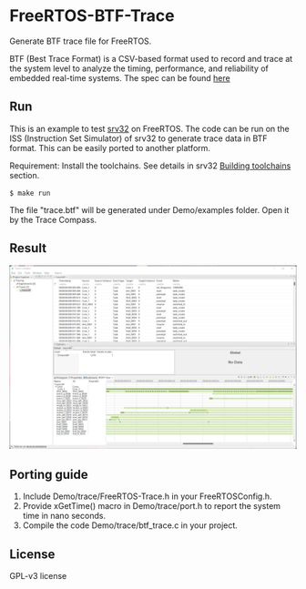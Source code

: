 # FreeRTOS-BTF-Trace
Generate BTF trace file for FreeRTOS.

BTF (Best Trace Format) is a CSV-based format used to record and trace at the system
level to analyze the timing, performance, and reliability of embedded real-time systems.
The spec can be found <a href="https://assets.vector.com/cms/content/products/TA_Tool_Suite/Docs/BTF_Specification.pdf"> here </a>

## Run

This is an example to test <A Href="https://github.com/kuopinghsu/srv32">srv32</A> on FreeRTOS. The code can be run on the ISS (Instruction Set Simulator) of srv32 to generate trace data in BTF format. This can be easily ported to another platform.

Requirement: Install the toolchains. See details in srv32 <A Href="https://github.com/kuopinghsu/srv32#building-toolchains">Building toolchains</A> section.

```
$ make run
```

The file "trace.btf" will be generated under Demo/examples folder. Open it by the Trace Compass.

## Result
<img src="images/trace-compass.png" alt="trace-compass" width=640>

## Porting guide

1. Include Demo/trace/FreeRTOS-Trace.h in your FreeRTOSConfig.h.
2. Provide xGetTime() macro in Demo/trace/port.h to report the system time in nano seconds.
3. Compile the code Demo/trace/btf_trace.c in your project.

## License
GPL-v3 license
